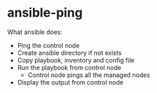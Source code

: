 # ansible-ping

What ansible does:

* Ping the control node
* Create ansible directory if not exists
* Copy playbook, inventory and config file
* Run the playbook from control node
    * Control node pings all the managed nodes
* Display the output from control node